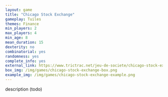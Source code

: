 ```yaml
---
layout: game
title: "Chicago Stock Exchange"
gameplay: Tuiles
themes: Finance
min_players: 2
max_players: 4
min_age: 8
mean_duration: 15
dexterity: no
combinatorial: yes
randomness: yes
complete_info: yes
external_link: https://www.trictrac.net/jeu-de-societe/chicago-stock-exchange-by-cirkle
box_img: /img/games/chicago-stock-exchange-box.png
example_img: /img/games/chicago-stock-exchange-example.png
---
```


description (todo)